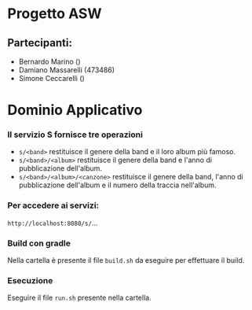 # Progetto ASW

## Partecipanti:
- Bernardo Marino ()
- Damiano Massarelli (473486)
- Simone Ceccarelli ()

# Dominio Applicativo
### Il servizio S fornisce tre operazioni
- `s/<band>` restituisce il genere della band e il loro album più famoso.
- `s/<band>/<album>` restituisce il genere della band e l'anno di pubblicazione dell'album.
- `s/<band>/<album>/<canzone>` restituisce il genere della band, l'anno di pubblicazione dell'album e il numero della traccia nell'album.

### Per accedere ai servizi:
`http://localhost:8080/s/`...

### Build con gradle
Nella cartella è presente il file `build.sh` da eseguire per effettuare il build.

### Esecuzione
Eseguire il file `run.sh` presente nella cartella.
